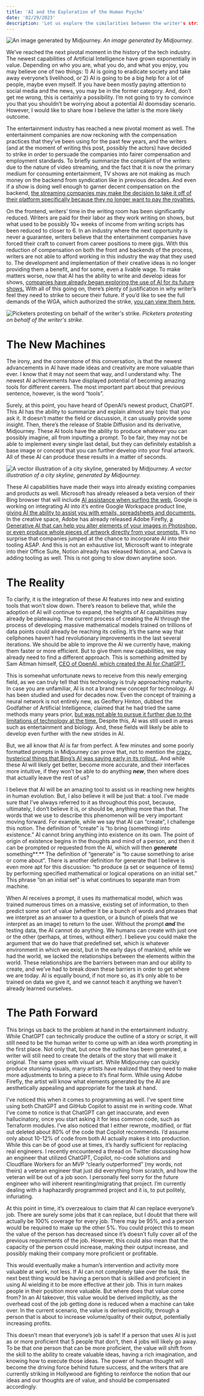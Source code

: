 ```yaml
---
title: 'AI and the Exploration of the Human Psyche'
date: '02/29/2023'
description: 'Let us explore the similarities between the writer's strike in Hollywood, and the new emergence of AI tooling.'
---
```

![An image generated by Midjourney.](https://content.cryptochrisjames.com/blog/ai-psyche/galaxy-ticket.jpg)
*An image generated by Midjourney.*


We’ve reached the next pivotal moment in the history of the tech industry. The newest capabilities of Artificial Intelligence have grown exponentially in value. Depending on who you are, what you do, and what you enjoy, you may believe one of two things: 1) AI is going to eradicate society and take away everyone’s livelihood, or 2) AI is going to be a big help for a lot of people, maybe even myself. If you have been mostly paying attention to social media and the news, you may be in the former category. And, don’t get me wrong, this is certainly a possibility. I’m not going to try to convince you that you shouldn’t be worrying about a potential AI doomsday scenario. However, I would like to share how I believe the latter is the more likely outcome. 

The entertainment industry has reached a new pivotal moment as well. The entertainment companies are now reckoning with the compensation practices that they’ve been using for the past few years, and the writers (and at the moment of writing this post, possibly the actors) have decided to strike in order to persuade the companies into fairer compensation and employment standards. To briefly summarize the complaint of the writers: due to the nature of video streaming, and the fact that it is now the primary medium for consuming entertainment, TV shows are not making as much money on the backend from syndication like in previous decades. And even if a show is doing well enough to garner decent compensation on the backend, [the streaming companies may make the decision to take it off of their platform specifically because they no longer want to pay the royalties.](https://www.indiewire.com/gallery/removed-hbo-max-movies-shows-warner-bros-discovery-merger-list/)

On the frontend, writers’ time in the writing room has been significantly reduced. Writers are paid for their labor as they work writing on shows, but what used to be possibly 10+ weeks of income from writing scripts has been reduced to closer to 6. In an industry where the next opportunity is never a guarantee, writers believe that the entertainment companies have forced their craft to convert from career positions to mere gigs. With this reduction of compensation on both the front and backends of the process, writers are not able to afford working in this industry the way that they used to. The development and implementation of their creative ideas is no longer providing them a benefit, and for some, even a livable wage. To make matters worse, now that AI has the ability to write and develop ideas for shows, [companies have already began exploring the use of AI for its future shows.](https://www.worldofreel.com/blog/2023/5/9pvlfllldnr7f12vx7wfp11flssq14)  With all of this going on, there’s plenty of justification in why writer’s feel they need to strike to secure their future. If you’d like to see the full demands of the WGA, which authorized the strike, [you can view them here.](https://www.wga.org/uploadedfiles/members/member_info/contract-2023/WGA_proposals.pdf)

![Picketers protesting on behalf of the writer's strike.](https://content.cryptochrisjames.com/blog/ai-psyche/wga-strike.jpg)
*Picketers protesting on behalf of the writer's strike.*

# The New Machines

The irony, and the cornerstone of this conversation, is that the newest advancements in AI have made ideas and creativity are more valuable than ever. I know that it may not seem that way, and I understand why. The newest AI achievements have displayed potential of becoming amazing tools for different careers. The most important part about that previous sentence, however, is the word “tools”. 

Surely, at this point, you  have heard of OpenAI’s newest product, ChatGPT. This AI has the ability to summarize and explain almost any topic that you ask it. It doesn’t matter the field or discussion, it can usually provide some insight. Then, there’s the release of Stable Diffusion and its derivative, Midjourney. These AI tools have the ability to produce whatever you can possibly imagine, all from inputting a prompt. To be fair, they may not be able to implement every single last detail, but they can definitely establish a base image or concept that you can further develop into your final artwork. All of these AI can produce these results in a matter of seconds.


![A vector illustration of a city skyline, generated by Midjourney.](https://content.cryptochrisjames.com/blog/ai-psyche/city-vector.jpg)
*A vector illustration of a city skyline, generated by Midjourney.*

These AI capabilities have made their ways into already existing companies and products as well. Microsoft has already released a beta version of their Bing browser that will include [AI assistance when surfing the web.](https://www.bing.com/new) Google is working on integrating AI into it’s entire Google Workspace product line, [giving AI the ability to assist you with emails, spreadsheets and documents.](https://workspace.google.com/solutions/ai/) In the creative space, Adobe has already released Adobe Firefly, [a Generative AI that can help you alter elements of your images in Photoshop, or even produce whole pieces of artwork directly from your prompts.](https://workspace.google.com/solutions/ai/) It’s no surprise that companies jumped at the chance to incorporate AI into their tooling ASAP. And this is not an exhaustive list, Microsoft want to integrate into their Office Suite, Notion already has released Notion.ai, and Canva is adding tooling as well. This is not going to slow down anytime soon. 

# The Reality

To clarify, it is the integration of these AI features into new and existing tools that won’t slow down. There’s reason to believe that, while the adoption of AI will continue to expand, the heights of AI capabilities may already be plateauing. The current process of creating the AI through the process of developing massive mathematical models trained on trillions of data points could already be reaching its ceiling. It’s the same way that cellphones haven’t had revolutionary improvements in the last several iterations. We should be able to improve the AI we currently have, making them faster or more efficient. But to give them new capabilities, we may already need to find a different approach. This is something admitted by Sam Altman himself, [CEO of OpenAI, which created the AI for ChatGPT.](https://www.wired.com/story/openai-ceo-sam-altman-the-age-of-giant-ai-models-is-already-over/)

This is somewhat unfortunate news to receive from this newly emerging field, as we can truly tell that this technology is truly approaching maturity. In case you are unfamiliar, AI is not a brand new concept for technology. AI has been studied and used for decades now. Even the concept of training a neural network is not entirely new, as Geoffery Hinton, dubbed the Godfather of Artificial Intelligence, claimed that he had tried the same methods many years prior, [but was not able to pursue it further due to the limitations of technology at the time.](https://www.youtube.com/watch?v=qpoRO378qRY&t=2013s) Despite this, AI was still used in areas such as entertainment and biology. And, these fields will likely be able to develop even further with the new strides in AI. 

But, we all know that AI is far from perfect. A few minutes and some poorly formatted prompts in Midjourney can prove that, not to mention the [crazy, hysterical things that Bing’s AI was saying early in its rollout.](https://www.npr.org/2023/03/02/1159895892/ai-microsoft-bing-chatbot). And while these AI will likely get better, become more accurate, and their interfaces more intuitive, if they won’t be able to do anything ***new***, then where does that actually leave the rest of us? 

I believe that AI will be an amazing tool to assist us in reaching new heights in human evolution. But, I also believe it will be just that: a tool. I’ve made sure that I’ve always referred to it as throughout this post, because, ultimately, I don’t believe it is, or should be, anything more than that. The words that we use to describe this phenomenon will be very important moving forward. For example, while we say that AI can “create”, I challenge this notion. The definition of “create” is “to bring (something) into existence.” AI cannot bring anything into existence on its own. The point of origin of existence begins in the thoughts and mind of a person, and then it can be prompted or requested from the AI, which will then ***generate*** something**.** The definition of “generate” is “to cause something to arise or come about”. There is another definition for generate that I believe is even more apt for this discussion: “to produce (a set or sequence of items) by performing specified mathematical or logical operations on an initial set.” This phrase “on an initial set” is what continues to separate man from machine. 

When AI receives a prompt, it uses its mathematical model, which was trained numerous times on a massive, existing set of information, to then predict some sort of value (whether it be a bunch of words and phrases that we interpret as an answer to a question, or a bunch of pixels that we interpret as an image) to return to the user. Without the prompt ***and*** the testing data, the AI cannot do anything. We humans can create with just one or the other (perhaps, at times, without either). I believe you could make the argument that we do have that predefined set, which is whatever environment in which we exist, but in the early days of mankind, while we had the world, we lacked the relationships between the elements within the world. These relationships are the barriers between man and our ability to create, and we’ve had to break down these barriers in order to get where we are today. AI is equally bound, if not more so, as it’s only able to be trained on data we give it, and we cannot teach it anything we haven’t already learned ourselves.

# The Path Forward

This brings us back to the problem at hand in the entertainment industry. While ChatGPT can technically produce the outline of a story or script, it will still need to be the human writer to come up with an idea worth prompting in the first place. Not only that, but once the outline has been generated, a writer will still need to create the details of the story that will make it original. The same goes with visual art. While Midjourney can quickly produce stunning visuals, many artists have realized that they need to make more adjustments to bring a piece to it’s final form. While using Adobe Firefly, the artist will know what elements generated by the AI are aesthetically appealing and appropriate for the task at hand. 

I’ve noticed this when it comes to programming as well. I’ve spent time using both ChatGPT and GitHub Copilot to assist me in writing code. What I’ve come to notice is that ChatGPT can get inaccurate, and even hallucinatory, once you start asking it for less common code, such as Terraform modules. I’ve also noticed that I either rewrote, modified, or flat out deleted about 80% of the code that Copilot recommends. I’d assume only about 10-12% of code from both AI actually makes it into production. While this can be of good use at times, it’s hardly sufficient for replacing real engineers. I recently encountered a thread on Twitter discussing how an engineer that utilized ChatGPT, Copilot, no-code solutions and Cloudflare Workers for an MVP “clearly outperformed” (my words, not theirs) a veteran engineer that just did everything from scratch, and how the veteran will be out of a job soon. I personally feel sorry for the future engineer who will inherent rewriting/migrating that project. I’m currently dealing with a haphazardly programmed project and it is, to put politely, infuriating. 

At this point in time, it’s overzealous to claim that AI can replace everyone’s job. There are surely some jobs that it can replace, but I doubt that there will actually be 100% coverage for every job. There may be 95%, and a person would be required to make up the other 5%. You could project this to mean the value of the person has decreased since it’s doesn’t fully cover all of the previous requirements of the job. However, this could also mean that the capacity of the person could increase, making their output increase, and possibly making their company more proficient or profitable. 

This would eventually make a human’s intervention and activity more valuable at work, not less. If AI can not completely take over the task, the next best thing would be having a person that is skilled and proficient in using AI wielding it to be more effective at their job. This in turn makes people in their position more valuable. But where does that value come from? In an AI takeover, this value would be derived implicitly, as the overhead cost of the job getting done is reduced when a machine can take over. In the current scenario, the value is derived explicitly, through a person that is about to increase volume/quality of their output, potentially increasing profits. 

This doesn’t mean that everyone’s job is safe! If a person that uses AI is just as or more proficient that 5 people that don’t, then 4 jobs will likely go away. To be that one person that can be more proficient, the value will shift from the skill to the ability to create valuable ideas, having a rich imagination, and knowing how to execute those ideas. The power of human thought will become the driving force behind future success, and the writers that are currently striking in Hollywood are fighting to reinforce the notion that our ideas and our thoughts are of value, and should be compensated accordingly.
